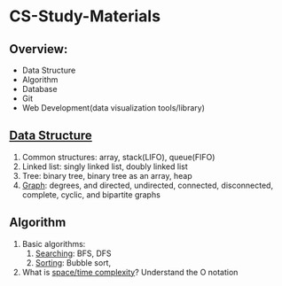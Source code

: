 # CS-Study-Materials

## Overview: 
- Data Structure
- Algorithm
- Database
- Git
- Web Development(data visualization tools/library)

## [Data Structure](https://www.cs.cmu.edu/~clo/www/CMU/DataStructures/Lessons/)
1. Common structures: array, stack(LIFO), queue(FIFO)
2. Linked list: singly linked list, doubly linked list
3. Tree: binary tree, binary tree as an array, heap
4. [Graph](https://www.geeksforgeeks.org/introduction-to-graphs-data-structure-and-algorithm-tutorials/): degrees, and directed, undirected, connected, disconnected, complete, cyclic, and bipartite graphs
## Algorithm
1. Basic algorithms:
    1. [Searching](https://www.geeksforgeeks.org/searching-algorithms/): BFS, DFS
    2. [Sorting](https://www.geeksforgeeks.org/sorting-algorithms/): Bubble sort, 
2. What is [space/time complexity](https://www.simplilearn.com/tutorials/data-structure-tutorial/time-and-space-complexity#:~:text=Time%20complexity%20is%20a%20functionof%20input%20to%20the%20method.)? Understand the O notation
